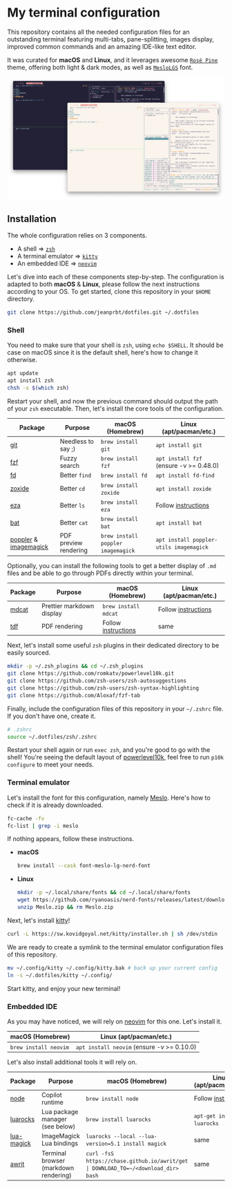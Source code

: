 # My terminal configuration

This repository contains all the needed configuration files for an outstanding terminal featuring multi-tabs, pane-splitting, images display, improved common commands and an amazing IDE-like text editor.

It was curated for **macOS** and **Linux**, and it leverages awesome [`Rosé Pine`](https://rosepinetheme.com) theme, offering both light & dark modes, as well as [`MesloLGS`](https://github.com/ryanoasis/nerd-fonts/tree/master/patched-fonts/Meslo) font.

![hero](./docs/hero.png)

## Installation

The whole configuration relies on $3$ components.

- A shell => [`zsh`](https://fr.wikipedia.org/wiki/Z_Shell)
- A terminal emulator => [`kitty`](https://sw.kovidgoyal.net/kitty/)
- An embedded IDE => [`neovim`](https://neovim.io)

Let's dive into each of these components step-by-step. The configuration is adapted to both **macOS** & **Linux**, please follow the next instructions according to your OS. To get started, clone this repository in your `$HOME` directory.

```sh
git clone https://github.com/jeanprbt/dotfiles.git ~/.dotfiles
```

### Shell

You need to make sure that your shell is `zsh`, using `echo $SHELL`. It should be case on macOS since it is the default shell, here's how to change it otherwise.

```sh
apt update
apt install zsh
chsh -s $(which zsh)
```

Restart your shell, and now the previous command should output the path of your `zsh` executable. Then, let's install the core tools of the configuration.

| Package | Purpose | macOS (Homebrew) | Linux (apt/pacman/etc.) |
| --- | --- | --- | --- |
| [git](https://git-scm.com/downloads) | Needless to say ;) | `brew install git` | `apt install git` |
| [fzf](https://junegunn.github.io/fzf/) | Fuzzy search | `brew install fzf` | `apt install fzf` (ensure -v >= 0.48.0) |
| [fd](https://github.com/sharkdp/fd) | Better `find` | `brew install fd` | `apt install fd-find` |
| [zoxide](https://github.com/ajeetdsouza/zoxide) | Better `cd` | `brew install zoxide` | `apt install zoxide` |
| [eza](https://github.com/eza-community/eza) | Better `ls` | `brew install eza` | Follow [instructions](https://github.com/eza-community/eza/blob/main/INSTALL.md) |
| [bat](https://github.com/sharkdp/bat) | Better `cat` | `brew install bat` | `apt install bat` |
| [poppler](https://poppler.freedesktop.org/) & [imagemagick](https://imagemagick.org/) | PDF preview rendering | `brew install poppler imagemagick` | `apt install poppler-utils imagemagick `</div> |

Optionally, you can install the following tools to get a better display of `.md` files and be able to go through PDFs directly within your terminal.

| Package | Purpose | macOS (Homebrew) | Linux (apt/pacman/etc.) |
| --- | --- | --- | --- |
| [mdcat](https://github.com/swsnr/mdcat) | Prettier markdown display | `brew install mdcat`  | Follow [instructions](https://github.com/swsnr/mdcat)  |
| [tdf](https://github.com/itsjunetime/tdf) | PDF rendering | Follow [instructions](https://github.com/itsjunetime/tdf?tab=readme-ov-file) | same |

Next, let's install some useful `zsh` plugins in their dedicated directory to be easily sourced.

```sh
mkdir -p ~/.zsh_plugins && cd ~/.zsh_plugins
git clone https://github.com/romkatv/powerlevel10k.git
git clone https://github.com/zsh-users/zsh-autosuggestions
git clone https://github.com/zsh-users/zsh-syntax-highlighting
git clone https://github.com/Aloxaf/fzf-tab
```

Finally, include the configuration files of this repository in your `~/.zshrc` file. If you don't have one, create it.

```sh
# .zshrc
source ~/.dotfiles/zsh/.zshrc
```

Restart your shell again or run `exec zsh`, and you're good to go with the shell! You're seeing the default layout of [powerlevel10k](https://github.com/romkatv/powerlevel10k), feel free to run `p10k configure` to meet your needs.

### Terminal emulator

Let's install the font for this configuration, namely [Meslo](https://github.com/andreberg/Meslo-Font). Here's how to check if it is already downloaded.

```sh
fc-cache -fv
fc-list | grep -i meslo 
```

If nothing appears, follow these instructions.

- **macOS**

    ```sh
    brew install --cask font-meslo-lg-nerd-font
    ```

- **Linux**

    ```sh
    mkdir -p ~/.local/share/fonts && cd ~/.local/share/fonts
    wget https://github.com/ryanoasis/nerd-fonts/releases/latest/download/Meslo.zip
    unzip Meslo.zip && rm Meslo.zip
    ```

Next, let's install [kitty](https://sw.kovidgoyal.net/kitty/)!

```sh
curl -L https://sw.kovidgoyal.net/kitty/installer.sh | sh /dev/stdin
```

We are ready to create a symlink to the terminal emulator configuration files of this repository.

```sh
mv ~/.config/kitty ~/.config/kitty.bak # back up your current config
ln -s ~/.dotfiles/kitty ~/.config/
```

Start kitty, and enjoy your new terminal!

### Embedded IDE

As you may have noticed, we will rely on [neovim](https://neovim.io/) for this one. Let's install it.

| macOS (Homebrew) | Linux (apt/pacman/etc.) |
| --- | --- |
| `brew install neovim`  | `apt install neovim` (ensure -v >= 0.10.0) |

Let's also install additional tools it will rely on.

| Package | Purpose | macOS (Homebrew) | Linux (apt/pacman/etc.) |
| --- | --- | --- | --- |
| [node](https://nodejs.org/en) | Copilot runtime | `brew install node`  | Follow [instructions](https://nodejs.org/en/download) |
| [luarocks](https://luarocks.org/) | Lua package manager (see below) | `brew install luarocks` | `apt-get install luarocks` |
| [lua-magick](https://github.com/leafo/magick) | ImageMagick Lua bindings | `luarocks --local --lua-version=5.1 install magick` | same |
| [awrit](https://github.com/chase/awrit) | Terminal browser (markdown rendering) | `curl -fsS https://chase.github.io/awrit/get \| DOWNLOAD_TO=~/<download_dir> bash` | same |
